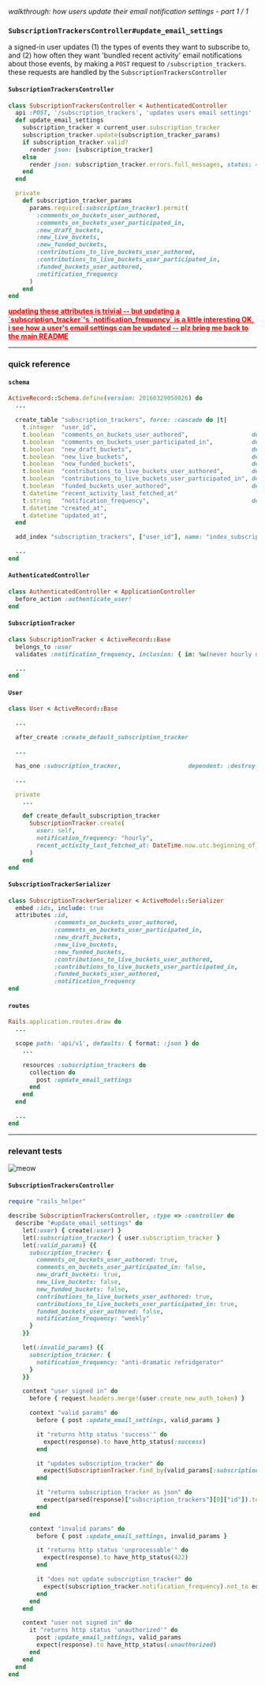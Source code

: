*walkthrough: how users update their email notification settings - part 1 / 1*

### `SubscriptionTrackersController#update_email_settings`

a signed-in user updates (1) the types of events they want to subscribe to, and (2) how often they want 'bundled recent activity' email notifications about those events, by making a `POST` request to `/subscription_trackers`. these requests are handled by the `SubscriptionTrackersController`

#### `SubscriptionTrackersController`

```rb
class SubscriptionTrackersController < AuthenticatedController
  api :POST, '/subscription_trackers', 'updates users email settings'
  def update_email_settings
    subscription_tracker = current_user.subscription_tracker
    subscription_tracker.update(subscription_tracker_params)
    if subscription_tracker.valid?
      render json: [subscription_tracker]
    else
      render json: subscription_tracker.errors.full_messages, status: 422
    end
  end

  private
    def subscription_tracker_params
      params.require(:subscription_tracker).permit(
        :comments_on_buckets_user_authored,
        :comments_on_buckets_user_participated_in,
        :new_draft_buckets,
        :new_live_buckets,
        :new_funded_buckets,
        :contributions_to_live_buckets_user_authored,
        :contributions_to_live_buckets_user_participated_in,
        :funded_buckets_user_authored,
        :notification_frequency
      )
    end
end
```

<a href="./updating-subscription-tracker-notification-frequency.md" style="color: red; font-weight: bold;">
  updating these attributes is trivial -- but updating a `subscription_tracker`'s `notification_frequency` is a little interesting
</a>


<a href="./README.md" style="color: red; font-weight: bold;">
  OK, i see how a user's email settings can be updated -- plz bring me back to the main README
</a>

---

### quick reference

#### `schema`

```rb
ActiveRecord::Schema.define(version: 20160329050826) do
  ...

  create_table "subscription_trackers", force: :cascade do |t|
    t.integer  "user_id",                                                               null: false
    t.boolean  "comments_on_buckets_user_authored",                  default: true,     null: false
    t.boolean  "comments_on_buckets_user_participated_in",           default: true,     null: false
    t.boolean  "new_draft_buckets",                                  default: true,     null: false
    t.boolean  "new_live_buckets",                                   default: true,     null: false
    t.boolean  "new_funded_buckets",                                 default: true,     null: false
    t.boolean  "contributions_to_live_buckets_user_authored",        default: true,     null: false
    t.boolean  "contributions_to_live_buckets_user_participated_in", default: true,     null: false
    t.boolean  "funded_buckets_user_authored",                       default: true,     null: false
    t.datetime "recent_activity_last_fetched_at"
    t.string   "notification_frequency",                             default: "hourly", null: false
    t.datetime "created_at",                                                            null: false
    t.datetime "updated_at",                                                            null: false
  end

  add_index "subscription_trackers", ["user_id"], name: "index_subscription_trackers_on_user_id", using: :btree

  ...
end
```

#### `AuthenticatedController`

```rb
class AuthenticatedController < ApplicationController
  before_action :authenticate_user!
end
```

#### `SubscriptionTracker`

```rb
class SubscriptionTracker < ActiveRecord::Base
  belongs_to :user
  validates :notification_frequency, inclusion: { in: %w(never hourly daily weekly) }

  ...
end
```

#### `User`

```rb
class User < ActiveRecord::Base

  ...

  after_create :create_default_subscription_tracker

  ...

  has_one :subscription_tracker,                   dependent: :destroy

  ...

  private
    ...

    def create_default_subscription_tracker
      SubscriptionTracker.create(
        user: self,
        notification_frequency: "hourly",
        recent_activity_last_fetched_at: DateTime.now.utc.beginning_of_hour
      )
    end
end

```

#### `SubscriptionTrackerSerializer`

```rb
class SubscriptionTrackerSerializer < ActiveModel::Serializer
  embed :ids, include: true
  attributes :id,
             :comments_on_buckets_user_authored,
             :comments_on_buckets_user_participated_in,
             :new_draft_buckets,
             :new_live_buckets,
             :new_funded_buckets,
             :contributions_to_live_buckets_user_authored,
             :contributions_to_live_buckets_user_participated_in,
             :funded_buckets_user_authored,
             :notification_frequency
end
```

#### `routes`

```rb
Rails.application.routes.draw do
  ...

  scope path: 'api/v1', defaults: { format: :json } do
    ...

    resources :subscription_trackers do
      collection do
        post :update_email_settings
      end
    end
  end

  ...
end
```

---

### relevant tests

![meow](http://i.imgur.com/9iCHf1f.png)

#### `SubscriptionTrackersController`

```rb
require "rails_helper"

describe SubscriptionTrackersController, :type => :controller do
  describe "#update_email_settings" do
    let(:user) { create(:user) }
    let(:subscription_tracker) { user.subscription_tracker }
    let(:valid_params) {{
      subscription_tracker: {
        comments_on_buckets_user_authored: true,
        comments_on_buckets_user_participated_in: false,
        new_draft_buckets: true,
        new_live_buckets: false,
        new_funded_buckets: false,
        contributions_to_live_buckets_user_authored: true,
        contributions_to_live_buckets_user_participated_in: true,
        funded_buckets_user_authored: false,
        notification_frequency: "weekly"
      }
    }}

    let(:invalid_params) {{
      subscription_tracker: {
        notification_frequency: "anti-dramatic refridgerator"
      }
    }}

    context "user signed in" do
      before { request.headers.merge!(user.create_new_auth_token) }

      context "valid params" do
        before { post :update_email_settings, valid_params }

        it "returns http status 'success'" do
          expect(response).to have_http_status(:success)
        end

        it "updates subscription_tracker" do
          expect(SubscriptionTracker.find_by(valid_params[:subscription_tracker]).id).to eq(subscription_tracker.id)
        end

        it "returns subscription_tracker as json" do
          expect(parsed(response)["subscription_trackers"][0]["id"]).to eq(subscription_tracker.id)
        end
      end

      context "invalid params" do
        before { post :update_email_settings, invalid_params }

        it "returns http status 'unprocessable'" do
          expect(response).to have_http_status(422)
        end

        it "does not update subscription_tracker" do
          expect(subscription_tracker.notification_frequency).not_to eq("anti-dramatic refridgerator")
        end
      end
    end

    context "user not signed in" do
      it "returns http status 'unauthorized'" do
        post :update_email_settings, valid_params
        expect(response).to have_http_status(:unauthorized)
      end
    end
  end
end
```

